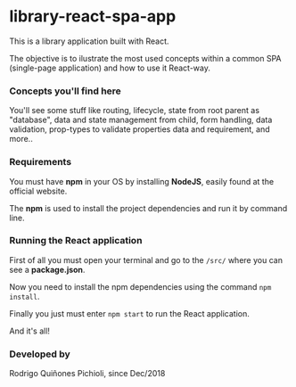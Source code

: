 # library-react-spa-app

This is a library application built with React. 

The objective is to ilustrate the most used concepts within a common SPA (single-page application) and how to use it React-way.

### Concepts you'll find here
You'll see some stuff like routing, lifecycle, state from root parent as "database", data and state management from child, form handling, data validation, prop-types to validate properties data and requirement, and more..

### Requirements
You must have **npm** in your OS by installing **NodeJS**, easily found at the official website.

The **npm** is used to install the project dependencies and run it by command line.

### Running the React application
First of all you must open your terminal and go to the ```/src/``` where you can see a **package.json**. 

Now you need to install the npm dependencies using the command ```npm install```.

Finally you just must enter ```npm start``` to run the React application.

And it's all!

### Developed by
Rodrigo Quiñones Pichioli, since Dec/2018
